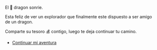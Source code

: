 El 🐉 dragon sonrie.

Esta feliz de ver un explorador que finalmente este dispuesto a ser amigo de un dragon.

Comparte su tesoro 💰 contigo, luego te deja continuar tu camino.

- [Continuar mi aventura](../2/1.md)
